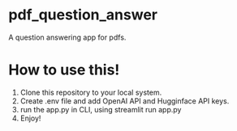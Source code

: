 # pdf_question_answer
A question answering app for pdfs.

# How to use this!
1. Clone this repository to your local system.
2. Create .env file and add OpenAI API and Hugginface API keys.
3. run the app.py in CLI, using streamlit run app.py
4. Enjoy!
